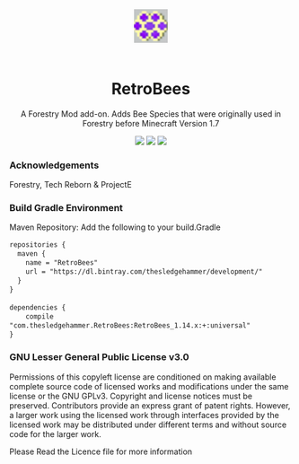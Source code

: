 <p align="center" style="padding: 3em;"><img width="60" src="https://github.com/TheSledgeHammer/RetroBees/blob/master/src/main/resources/assets/retrobees/textures/retrobeeslogo.png?raw=true" /></p>
<h1 align="center" style="margin-top: 20px; border-bottom: 0;">RetroBees</h1>
<p align="center">A Forestry Mod add-on. Adds Bee Species that were originally used in Forestry before Minecraft Version 1.7</p>
<p align="center">
    <a href="https://minecraft.curseforge.com/projects/retrobees"><img src="http://cf.way2muchnoise.eu/full_300139_downloads.svg" /></a>
    <a href="https://minecraft.curseforge.com/projects/retrobees"><img src="http://cf.way2muchnoise.eu/packs/full_300139_in_packs.svg" /></a>
    <a href="https://minecraft.curseforge.com/projects/retrobees"><img src="http://cf.way2muchnoise.eu/versions/300139.svg" /></a>
</p>

### Acknowledgements
Forestry, Tech Reborn & ProjectE

### Build Gradle Environment

Maven Repository:
Add the following to your build.Gradle
```
repositories {
  maven {
    name = "RetroBees"
    url = "https://dl.bintray.com/thesledgehammer/development/"
  }
}

dependencies {
	compile "com.thesledgehammer.RetroBees:RetroBees_1.14.x:+:universal"
}
```


### GNU Lesser General Public License v3.0

Permissions of this copyleft license are conditioned on making available complete source code of licensed works and modifications under the same license or the GNU GPLv3. Copyright and license notices must be preserved. Contributors provide an express grant of patent rights. However, a larger work using the licensed work through interfaces provided by the licensed work may be distributed under different terms and without source code for the larger work.

Please Read the Licence file for more information
